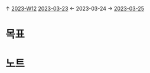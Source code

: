 
↑ [2023-W12](2023-W12.md)
[2023-03-23](2023-03-23.md) ← 2023-03-24 → [2023-03-25](2023-03-25.md)


# 목표



# 노트




